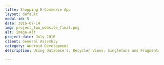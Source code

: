 ```yaml
---
title: Shopping E-Commerce App
layout: default
modal-id: 5
date: 2016-07-14
img: project_two_website_final.png
alt: image-alt
project-date: July 2016
client: General Assembly
category: Android Development
description: Using Database’s, Recycler Views, Singletons and Fragments, this app is a shopping platform designed to allow users to browse through a list of nurseries by location, browsing and searching within each nursery for items, and add them to a shopping cart and/or their favorites. The items are stored in a SQLite database and the favorites and shopping cart are stored in a Singleton. The shopping cart is accessible throughout the entire app and items can be added from an alert dialog where the item's description is also displayed. This app has a dynamic search and various material design elements that guides the user to a smooth purchase. 

---
```

